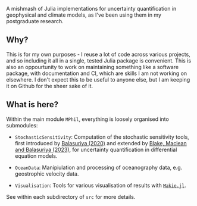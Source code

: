 A mishmash of Julia implementations for uncertainty quantification in geophysical and climate models, as I've been using them in my postgraduate research.

## Why?
This is for my own purposes - I reuse a lot of code across various projects, and so including it all in a single, tested Julia package is convenient.
This is also an oppourtunity to work on maintaining something like a software package, with documentation and CI, which are skills I am not working on elsewhere.
I don't expect this to be useful to anyone else, but I am keeping it on Github for the sheer sake of it.

## What is here?
Within the main module `MPhil`, everything is loosely organised into submodules:

- `StochasticSensitivity`: Computation of the stochastic sensitivity tools, first introduced by [Balasuriya (2020)](https://epubs.siam.org/doi/10.1137/18M1222922) and extended by [Blake, Maclean and Balasuriya (2023)](), for uncertainty quantification in differential equation models.

- `OceanData`: Manipiulation and processing of oceanography data, e.g. geostrophic velocity data.

- `Visualisation`: Tools for various visualisation of results with [`Makie.jl`](https://docs.makie.org/stable/).

See within each subdirectory of `src` for more details.

